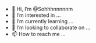 - 👋 Hi, I’m @Sohhhnnnnnm
- 👀 I’m interested in ...
- 🌱 I’m currently learning ...
- 💞️ I’m looking to collaborate on ...
- 📫 How to reach me ...

<!---
Sohhhnnnnnm/Sohhhnnnnnm is a ✨ special ✨ repository because its `README.md` (this file) appears on your GitHub profile.
You can click the Preview link to take a look at your changes.
--->
